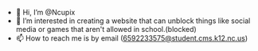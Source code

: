 - 👋 Hi, I’m @Ncupix
- 👀 I’m interested in creating a website that can unblock things like social media or games that aren't allowed in school.(blocked)
- 📫 How to reach me is by email (6592233575@student.cms.k12.nc.us)

<!---
Ncupix/Ncupix is a ✨ special ✨ repository because its `README.md` (this file) appears on your GitHub profile.
You can click the Preview link to take a look at your changes.
--->
